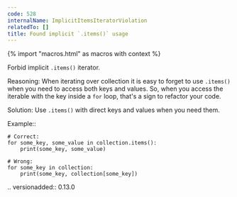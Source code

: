```yaml
---
code: 528
internalName: ImplicitItemsIteratorViolation
relatedTo: []
title: Found implicit `.items()` usage
---
```


{% import "macros.html" as macros with context %}

Forbid implicit `.items()` iterator.

Reasoning: When iterating over collection it is easy to forget to use
`.items()` when you need to access both keys and values. So, when you
access the iterable with the key inside a `for` loop, that's a sign to
refactor your code.

Solution: Use `.items()` with direct keys and values when you need them.

Example::

    # Correct:
    for some_key, some_value in collection.items():
        print(some_key, some_value)
    
    # Wrong:
    for some_key in collection:
        print(some_key, collection[some_key])

.. versionadded:: 0.13.0